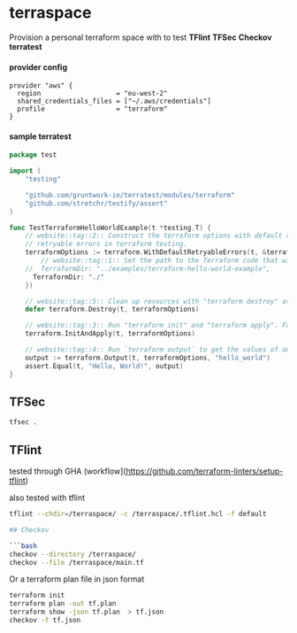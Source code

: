 # terraspace

Provision a personal terraform space with to test **TFlint** **TFSec** **Checkov** **terratest**

#### provider config

```hcl
provider "aws" { 
  region                   = "eu-west-2" 
  shared_credentials_files = ["~/.aws/credentials"] 
  profile                  = "terraform" 
} 
```

#### sample terratest

```go
package test

import (
	"testing"

	"github.com/gruntwork-io/terratest/modules/terraform"
	"github.com/stretchr/testify/assert"
)

func TestTerraformHelloWorldExample(t *testing.T) {
	// website::tag::2:: Construct the terraform options with default retryable errors to handle the most common
	// retryable errors in terraform testing.
	terraformOptions := terraform.WithDefaultRetryableErrors(t, &terraform.Options{
		// website::tag::1:: Set the path to the Terraform code that will be tested.
	//	TerraformDir: "../examples/terraform-hello-world-example",
      TerraformDir: "./"
	})

	// website::tag::5:: Clean up resources with "terraform destroy" at the end of the test.
	defer terraform.Destroy(t, terraformOptions)

	// website::tag::3:: Run "terraform init" and "terraform apply". Fail the test if there are any errors.
	terraform.InitAndApply(t, terraformOptions)

	// website::tag::4:: Run `terraform output` to get the values of output variables and check they have the expected values.
	output := terraform.Output(t, terraformOptions, "hello_world")
	assert.Equal(t, "Hello, World!", output)
}
```



## TFSec

```bash
tfsec .
```

## TFlint

tested through GHA (workflow](https://github.com/terraform-linters/setup-tflint)

also tested with tflint

```bash
tflint --chdir=/terraspace/ -c /terraspace/.tflint.hcl -f default 

## Checkov

```bash
checkov --directory /terraspace/
checkov --file /terraspace/main.tf
```

Or a terraform plan file in json format

```bash
terraform init
terraform plan -out tf.plan
terraform show -json tf.plan  > tf.json 
checkov -f tf.json
```
